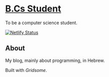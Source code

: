 # [B.Cs Student](https://bscstudent.netlify.app/)

To be a computer science student.

[![Netlify Status](https://api.netlify.com/api/v1/badges/ba56d2ec-b5ce-4d2d-a606-90fbcd1dcf3c/deploy-status)](https://app.netlify.com/sites/bscstudent/deploys)

## About

My blog, mainly about programming, in Hebrew.

Built with *Gridsome*.
